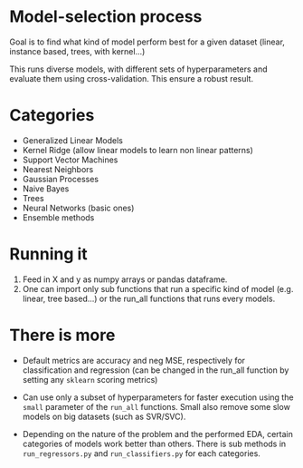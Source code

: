 # Model-selection process 

Goal is to find what kind of model perform best for a given dataset (linear, instance based, trees, with kernel...)

This runs diverse models, with different sets of hyperparameters and evaluate them using cross-validation. This ensure a robust result.


# Categories

* Generalized Linear Models
* Kernel Ridge (allow linear models to learn non linear patterns)
* Support Vector Machines
* Nearest Neighbors
* Gaussian Processes
* Naive Bayes
* Trees 
* Neural Networks (basic ones)
* Ensemble methods


# Running it

1. Feed in X and y as numpy arrays or pandas dataframe.
2. One can import only sub functions that run a specific kind of model (e.g. linear, tree based...) or the run_all functions that runs every models.


# There is more

* Default metrics are accuracy and neg MSE, respectively for classification and regression (can be changed in the run_all function by setting any `sklearn` scoring metrics)

* Can use only a subset of hyperparameters for faster execution using the `small` parameter of the `run_all` functions. Small also remove some slow models on big datasets (such as SVR/SVC).
  
* Depending on the nature of the problem and the performed EDA, certain categories of models work better than others. There is sub methods in `run_regressors.py` and `run_classifiers.py` for each categories.



